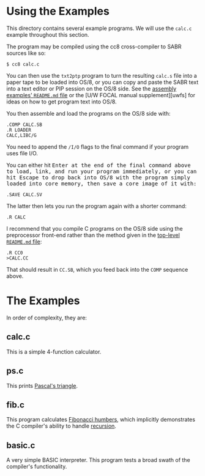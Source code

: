 # Using the Examples

This directory contains several example programs. We will use the
`calc.c` example throughout this section.

The program may be compiled using the cc8 cross-compiler to SABR sources
like so:

    $ cc8 calc.c

You can then use the `txt2ptp` program to turn the resulting `calc.s`
file into a paper tape to be loaded into OS/8, or you can copy and paste
the SABR text into a text editor or PIP session on the OS/8 side. See
the [assembly examples' `README.md` file][aerm] or the [U/W FOCAL manual
supplement][uwfs] for ideas on how to get program text into OS/8.

You then assemble and load the programs on the OS/8 side with:

    .COMP CALC.SB
    .R LOADER
    CALC,LIBC/G

You need to append the `/I/O` flags to the final command if your program
uses file I/O.

You can either hit <kbd>Enter<kbd> at the end of the final command above
to load, link, and run your program immediately, or you can hit
<kbd>Escape</kbd> to drop back into OS/8 with the program simply loaded
into core memory, then save a core image of it with:

    .SAVE CALC.SV

The latter then lets you run the program again with a shorter command:

    .R CALC

I recommend that you compile C programs on the OS/8 side using the
preprocessor front-end rather than the method given in the [top-level
`README.md` file][tlrm]:

    .R CC0
    >CALC.CC

That should result in `CC.SB`, which you feed back into the `COMP`
sequence above.


[aerm]: /doc/trunk/examples/README.md
[tlrm]: /doc/trunk/src/cc8/README.md
[uwfm]: /doc/trunk/doc/uwfocal-manual-supp.md


# The Examples

In order of complexity, they are:

## calc.c

This is a simple 4-function calculator.


## ps.c

This prints [Pascal's triangle][pt].

[pt]: https://en.wikipedia.org/wiki/Pascal%27s_triangle


## fib.c

This program calculates [Fibonacci humbers][fn], which implicitly
demonstrates the C compiler's ability to handle [recursion][rec].

[fn]:  https://en.wikipedia.org/wiki/Fibonacci_number
[rec]: https://en.wikipedia.org/wiki/Recursion_(computer_science)


## basic.c

A very simple BASIC interpreter. This program tests a broad swath of the
compiler's functionality.
